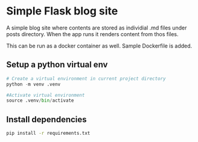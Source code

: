 # Simple Flask blog site

A simple blog site where contents are stored as individial .md files under posts directory. When the app runs it renders content from thos files.

This can be run as a docker container as well. Sample Dockerfile is added.

## Setup a python virtual env

```python
# Create a virtual environment in current project directory
python -m venv .venv

#Activate virtual environment
source .venv/bin/activate
```

## Install dependencies

```bash
pip install -r requirements.txt

```
##